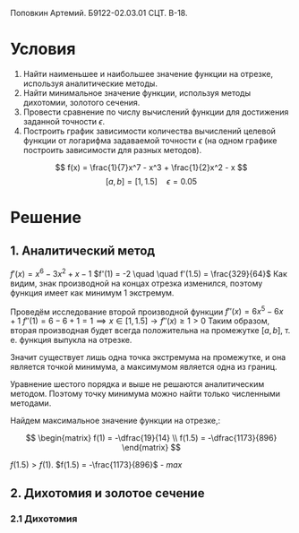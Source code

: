 Поповкин Артемий.
Б9122-02.03.01 СЦТ.
В-18.

# Условия
1. Найти наименьшее и наибольшее значение функции на отрезке, используя аналитические методы.
2. Найти минимальное значение функции, используя методы дихотомии, золотого сечения.
3. Провести сравнение по числу вычислений функции для достижения заданной точности $\epsilon$. 
4. Построить график зависимости количества вычислений целевой функции от логарифма задаваемой точности $\epsilon$ (на одном графике построить зависимости для разных методов).

$$
f(x) = \frac{1}{7}x^7 - x^3 + \frac{1}{2}x^2 - x
$$
$$
[a, b] = [1, 1.5]  \quad \epsilon = 0.05 
$$
# Решение
## 1. Аналитический метод
$f'(x) = x^6 - 3x^2 + x - 1$
$f'(1) = -2  \quad   \quad f'(1.5) = \frac{329}{64}$
Как видим, знак производной на концах отрезка изменился, поэтому функция имеет как минимум $1$ экстремум.

Проведём исследование второй производной функции
$f''(x) = 6x^5 - 6x + 1$
$f''(1) = 6 - 6 + 1 = 1 \implies x \in [1, 1.5] \to f''(x) \geq 1 > 0$
Таким образом, вторая производная будет всегда положительна на промежутке $[a, b]$, т. е. функция выпукла на отрезке.

Значит существует лишь одна точка экстремума на промежутке, и она является точкой минимума, а максимумом является одна из границ.

Уравнение шестого порядка и выше не решаются аналитическим методом.
Поэтому точку минимума можно найти только численными методами.

Найдем максимальное значение функции на отрезке,:

$$
\begin{matrix}
f(1) = -\dfrac{19}{14} \\
f(1.5) = -\dfrac{1173}{896}
\end{matrix}
$$

$f(1.5) > f(1)$.
$f(1.5) = -\frac{1173}{896}$ - $max$

## 2. Дихотомия и золотое сечение
### 2.1 Дихотомия
